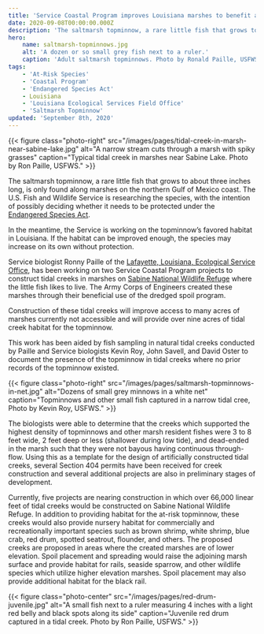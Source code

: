 ```yaml
---
title: 'Service Coastal Program improves Louisiana marshes to benefit at-risk topminnow'
date: 2020-09-08T00:00:00.000Z
description: 'The saltmarsh topminnow, a rare little fish that grows to about three inches long, is only found along marshes on the northern Gulf of Mexico coast. The U.S. Fish and Wildlife Service is researching the species, with the intention of possibly deciding whether it needs to be protected under the Endangered Species Act.'
hero:
    name: saltmarsh-topminnows.jpg
    alt: 'A dozen or so small grey fish next to a ruler.'
    caption: 'Adult saltmarsh topminnows. Photo by Ronald Paille, USFWS.'
tags:
    - 'At-Risk Species'
    - 'Coastal Program'
    - 'Endangered Species Act'
    - Louisiana
    - 'Louisiana Ecological Services Field Office'
    - 'Saltmarsh Topminnow'
updated: 'September 8th, 2020'
---
```


{{< figure class="photo-right" src="/images/pages/tidal-creek-in-marsh-near-sabine-lake.jpg" alt="A narrow stream cuts through a marsh with spiky grasses" caption="Typical tidal creek in marshes near Sabine Lake. Photo by Ron Paille, USFWS." >}}

The saltmarsh topminnow, a rare little fish that grows to about three inches long, is only found along marshes on the northern Gulf of Mexico coast. The U.S. Fish and Wildlife Service is researching the species, with the intention of possibly deciding whether it needs to be protected under the [Endangered Species Act](/endangered-species-act/).

In the meantime, the Service is working on the topminnow’s favored habitat in Louisiana. If the habitat can be improved enough, the species may increase on its own without protection.

Service biologist Ronny Paille of the [Lafayette, Louisiana, Ecological Service Office](/lafayette), has been working on two Service Coastal Program projects to construct tidal creeks in marshes on [Sabine National Wildlife Refuge](https://www.fws.gov/refuge/sabine/) where the little fish likes to live. The Army Corps of Engineers created these marshes through their beneficial use of the dredged spoil program.

Construction of these tidal creeks will improve access to many acres of marshes currently not accessible  and will provide over nine acres of tidal creek habitat for the topminnow.

This work has been aided by fish sampling in natural tidal creeks conducted by Paille and Service biologists Kevin Roy, John Savell, and David Oster to document the presence of the topminnow in tidal creeks where no prior records of the topminnow existed.

{{< figure class="photo-right" src="/images/pages/saltmarsh-topminnows-in-net.jpg" alt="Dozens of small grey minnows in a white net" caption="Topminnows and other small fish captured in a narrow tidal cree, Photo by Kevin Roy, USFWS." >}}

The biologists were able to determine that the creeks which supported the highest density of topminnows and other marsh resident fishes were 3 to 8 feet wide, 2 feet deep or less (shallower during low tide), and dead-ended in the marsh such that they were not bayous having continuous through-flow.   Using this as a template for the design of artificially constructed tidal creeks, several Section 404 permits have been received for creek construction and several additional projects are also in preliminary stages of development.

Currently, five projects are nearing construction in which over 66,000 linear feet of tidal creeks would be constructed on Sabine National Wildlife Refuge.  In addition to providing habitat for the at-risk topminnow, these creeks would also provide nursery habitat for commercially and recreationally important species such as brown shrimp, white shrimp, blue crab, red drum, spotted seatrout, flounder, and others.   The proposed creeks are proposed in areas where the created marshes are of lower elevation.  Spoil placement and spreading would raise the adjoining marsh surface and provide habitat for rails, seaside sparrow, and other wildlife species which utilize higher elevation marshes.  Spoil placement may also provide additional habitat for the black rail.

{{< figure class="photo-center" src="/images/pages/red-drum-juvenile.jpg" alt="A small fish next to a ruler measuring 4 inches with a light red belly and black spots along its side" caption="Juvenile red drum captured in a tidal creek. Photo by Ron Paille, USFWS." >}}
